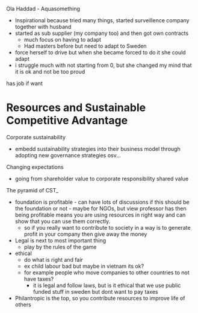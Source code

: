 
Ola Haddad - Aquasomething
- Inspirational because tried many things, started surveillence company together with husband
- started as sub supplier (my company too) and then got own contracts
	- much focus on having to adapt 
	- Had masters before but need to adapt to Sweden
- force herself to drive but when she became forced to do it she could adapt
- i struggle much with not starting from 0, but she changed my mind that it is ok and not be too proud

has job if want


# Resources and Sustainable Competitive Advantage

Corporate sustainability
- embedd sustainability strategies into their business model through adopting new governance strategies osv...

Changing expectations
- going from shareholder value to corporate responsibility shared value

The pyramid of CST_
- foundation is profitable - can have lots of discussions if this should be the foundation or not - maybe for NGOs, but view professor has then being profitable means you are using resources in right way and can show that you can use them correctly.
	- so if you really want to contribute to society in a way is to generate profit in your company then give away the money
- Legal is next to most important thing
	- play by the rules of the game
- ethical
	- do what is right and fair
	- ex child labour bad but maybe in vietnam its ok?
	- for example people who move companies to other countries to not have taxes?
		- it is legal and follow laws, but is it ethical that we use public funded stuff in sweden but dont want to pay taxes
- Philantropic is the top, so you contribute resources to improve life of others
























